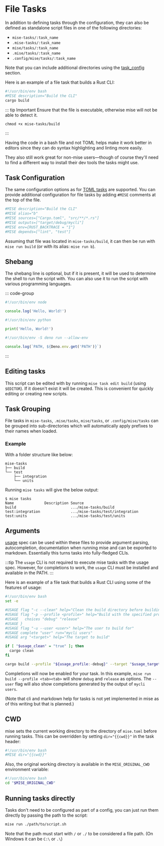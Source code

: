 # File Tasks

In addition to defining tasks through the configuration, they can also be defined as standalone script files in one of the following directories:

- `mise-tasks/:task_name`
- `.mise-tasks/:task_name`
- `mise/tasks/:task_name`
- `.mise/tasks/:task_name`
- `.config/mise/tasks/:task_name`

Note that you can include additional directories using the [task_config](/tasks/#task-configuration) section.

Here is an example of a file task that builds a Rust CLI:

```bash
#!/usr/bin/env bash
#MISE description="Build the CLI"
cargo build
```

::: tip Important
Ensure that the file is executable, otherwise mise will not be able to detect it.

```shell
chmod +x mise-tasks/build
```

:::

Having the code in a bash file and not TOML helps make it work
better in editors since they can do syntax highlighting and linting more easily.

They also still work great for non-mise users—though
of course they'll need to find a different way to install their dev tools the tasks might use.

## Task Configuration

The same configuration options as for [TOML tasks](/tasks/toml-tasks.html) are supported.
You can provide additional configuration for file tasks by adding `#MISE` comments at the top of the file.

```bash
#MISE description="Build the CLI"
#MISE alias="b"
#MISE sources=["Cargo.toml", "src/**/*.rs"]
#MISE outputs=["target/debug/mycli"]
#MISE env={RUST_BACKTRACE = "1"}
#MISE depends=["lint", "test"]
```

Assuming that file was located in `mise-tasks/build`, it can then be run with `mise run build` (or with its alias: `mise run b`).

## Shebang

The shebang line is optional, but if it is present, it will be used to determine the shell to run the script with.
You can also use it to run the script with various programming languages.

::: code-group

```js [node]
#!/usr/bin/env node

console.log('Hello, World!')
```

```python
#!/usr/bin/env python

print('Hello, World!')
```

```ts [deno]
#!/usr/bin/env -S deno run --allow-env

console.log(`PATH, ${Deno.env.get('PATH')}`)
```
:::

## Editing tasks

This script can be edited with by running `mise task edit build` (using `$EDITOR`). If it doesn't exist it will be created.
This is convenient for quickly editing or creating new scripts.

## Task Grouping

File tasks in `mise-tasks`, `.mise/tasks`, `mise/tasks`, or `.config/mise/tasks` can be grouped into
sub-directories which will automatically apply prefixes to their names
when loaded.

### Example

With a folder structure like below:

```text
mise-tasks
├── build
└── test
    ├── integration
    └── units
```

Running `mise tasks` will give the below output:

```text
$ mise tasks
Name              Description Source
build                         .../mise-tasks/build
test:integration              .../mise-tasks/test/integration
test:units                    .../mise-tasks/test/units
```

## Arguments

[usage](https://usage.jdx.dev) spec can be used within these files to provide argument parsing, autocompletion,
documentation when running mise and can be exported to markdown. Essentially this turns tasks into
fully-fledged CLIs.

:::tip
The `usage` CLI is not required to execute mise tasks with the usage spec.
However, for completions to work, the `usage` CLI must be installed and available in the PATH.
:::

Here is an example of a file task that builds a Rust CLI using some of the features of usage:

```bash
#!/usr/bin/env bash
set -e

#USAGE flag "-c --clean" help="Clean the build directory before building"
#USAGE flag "-p --profile <profile>" help="Build with the specified profile" {
#USAGE   choices "debug" "release"
#USAGE }
#USAGE flag "-u --user <user>" help="The user to build for"
#USAGE complete "user" run="mycli users"
#USAGE arg "<target>" help="The target to build"

if [ "$usage_clean" = "true" ]; then
  cargo clean
fi

cargo build --profile "${usage_profile:-debug}" --target "$usage_target"
```

Completions will now be enabled for your task. In this example, `mise run build --profile <tab><tab>`
will show `debug` and `release` as options. The `--user` flag will also show completions generated by the output of `mycli users`.

(Note that cli and markdown help for tasks is not yet implemented in mise as of this writing but that is planned.)

## CWD

mise sets the current working directory to the directory of `mise.toml` before running tasks.
This can be overridden by setting `dir="{{cwd}}"` in the task header:

```bash
#!/usr/bin/env bash
#MISE dir="{{cwd}}"
```

Also, the original working directory is available in the `MISE_ORIGINAL_CWD` environment variable:

```bash
#!/usr/bin/env bash
cd "$MISE_ORIGINAL_CWD"
```

## Running tasks directly

Tasks don't need to be configured as part of a config, you can just run them directly by passing the path to the script:

```bash
mise run ./path/to/script.sh
```

Note that the path must start with `/` or `./` to be considered a file path. (On Windows it can be `C:\` or `.\`)

